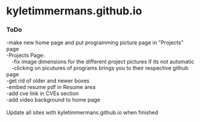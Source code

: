 # kyletimmermans.github.io


### ToDo

<div>-make new home page and put programming picture page in "Projects" page</div>
<div>-Projects Page:</div>
<div>&ensp;&ensp;-fix image dimensions for the different project pictures if its not automatic</div>
<div>&ensp;&ensp;-clicking on picutures of programs brings you to their respective github page</div>
<div>-get rid of older and newer boxes</div>
<div>-embed resume pdf in Resume area</div>
<div>-add cve link in CVEs section</div>
<div>-add video background to home page</div>

</br>

<div>Update all sites with kyletimmermans.github.io when finished</div>

